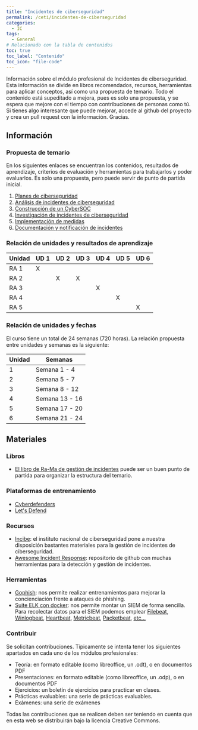 ```yaml
---
title: "Incidentes de ciberseguridad"
permalink: /ceti/incidentes-de-ciberseguridad
categories:
  - IC
tags:
  - General
# Relacionado con la tabla de contenidos
toc: true
toc_label: "Contenido"
toc_icon: "file-code"
---
```


Información sobre el módulo profesional de Incidentes de ciberseguridad. Esta información se divide en libros recomendados, recursos, herramientas para aplicar conceptos, así como una propuesta de temario. Todo el contenido está supeditado a mejora, pues es solo una propuesta, y se espera que mejore con el tiempo con contribuciones de personas como tú. Si tienes algo interesante que puede mejorar, accede al github del proyecto y crea un pull request con la información. Gracias.

## Información

### Propuesta de temario

En los siguientes enlaces se encuentran los contenidos, resultados de aprendizaje, criterios de evaluación y herramientas para trabajarlos y poder evaluarlos. Es solo una propuesta, pero puede servir de punto de partida inicial.

1. [Planes de ciberseguridad](/ceti/incidentes-de-ciberseguridad/planes-de-ciberseguridad)
2. [Análisis de incidentes de ciberseguridad](/ceti/incidentes-de-ciberseguridad/analisis-de-incidentes-de-ciberseguridad)
3. [Construcción de un CyberSOC](/ceti/incidentes-de-ciberseguridad/construccion-de-un-cybersoc)
4. [Investigación de incidentes de ciberseguridad](/ceti/incidentes-de-ciberseguridad/investigacion-de-incidentes-de-ciberseguridad)
5. [Implementación de medidas](/ceti/incidentes-de-ciberseguridad/implementacion-de-medidas)
6. [Documentación y notificación de incidentes](/ceti/incidentes-de-ciberseguridad/documentacion-y-notificacion-de-incidentes)

### Relación de unidades y resultados de aprendizaje

| Unidad | UD 1 | UD 2 | UD 3 | UD 4 | UD 5 | UD 6 |
| ------ | ---- | ---- | ---- | ---- | ---- | ---- |
| RA 1   | X    |      |      |      |      |      |
| RA 2   |      | X    | X    |      |      |      |
| RA 3   |      |      |      | X    |      |      |
| RA 4   |      |      |      |      | X    |      |
| RA 5   |      |      |      |      |      | X    |

### Relación de unidades y fechas

El curso tiene un total de 24 semanas (720 horas). La relación propuesta entre unidades y semanas es la siguiente:

| Unidad | Semanas        |
| ------ | -------------- |
| 1      | Semana 1 - 4   |
| 2      | Semana 5 - 7   |
| 3      | Semana 8 - 12  |
| 4      | Semana 13 - 16 |
| 5      | Semana 17 - 20 |
| 6      | Semana 21 - 24 |

## Materiales

### Libros

- [El libro de Ra-Ma de gestión de incidentes](https://www.ra-ma.es/libro/gestion-de-incidentes-de-ciberseguridad_139033/) puede ser un buen punto de partida para organizar la estructura del temario.

### Plataformas de entrenamiento

- [Cyberdefenders](https://cyberdefenders.org/)
- [Let's Defend](https://letsdefend.io/)

### Recursos

- [Incibe](https://www.incibe.es/protege-tu-empresa/tematicas/gestion-incidentes-seguridad): el instituto nacional de ciberseguridad pone a nuestra disposición bastantes materiales para la gestión de incidentes de ciberseguridad.
- [Awesome Incident Response](https://github.com/meirwah/awesome-incident-response): repositorio de github con muchas herramientas para la detección y gestión de incidentes.

### Herramientas

- [Gophish](https://getgophish.com/): nos permite realizar entrenamientos para mejorar la concienciación frente a ataques de phishing.
- [Suite ELK con docker](https://hub.docker.com/r/sebp/elk/tags): nos permite montar un SIEM de forma sencilla. Para recolectar datos para el SIEM podemos emplear [Filebeat](https://www.elastic.co/es/beats/filebeat), [Winlogbeat](https://www.elastic.co/es/beats/winlogbeat), [Heartbeat](https://www.elastic.co/es/beats/heartbeat), [Metricbeat](https://www.elastic.co/es/beats/metricbeat), [Packetbeat](https://www.elastic.co/es/beats/packetbeat), [etc...](https://www.elastic.co/es/beats/)

### Contribuir

Se solicitan contribuciones. Típicamente se intenta tener los siguientes apartados en cada uno de los módulos profesionales:

- Teoría: en formato editable (como libreoffice, un .odt), o en documentos PDF
- Presentaciones: en formato editable (como libreoffice, un .odp), o en documentos PDF
- Ejercicios: un boletín de ejercicios para practicar en clases.
- Prácticas evaluables: una serie de prácticas evaluables.
- Exámenes: una serie de exámenes

Todas las contribuciones que se realicen deben ser teniendo en cuenta que en esta web se distribuirán bajo la licencia Creative Commons.
